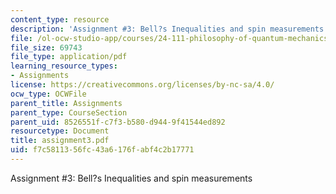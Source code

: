 ```yaml
---
content_type: resource
description: 'Assignment #3: Bell?s Inequalities and spin measurements'
file: /ol-ocw-studio-app/courses/24-111-philosophy-of-quantum-mechanics-spring-2005/f7c5811356fc43a6176fabf4c2b17771_assignment3.pdf
file_size: 69743
file_type: application/pdf
learning_resource_types:
- Assignments
license: https://creativecommons.org/licenses/by-nc-sa/4.0/
ocw_type: OCWFile
parent_title: Assignments
parent_type: CourseSection
parent_uid: 8526551f-c7f3-b580-d944-9f41544ed892
resourcetype: Document
title: assignment3.pdf
uid: f7c58113-56fc-43a6-176f-abf4c2b17771
---
```

Assignment #3: Bell?s Inequalities and spin measurements